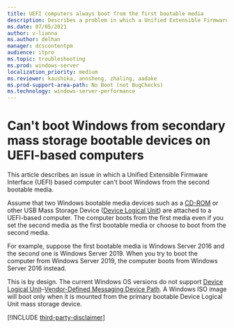 ```yaml
---
title: UEFI computers always boot from the first bootable media
description: Describes a problem in which a Unified Extensible Firmware Interface (UEFI) based computer can't boot Windows from the second bootable media.
ms.date: 07/05/2021
author: v-lianna
ms.author: delhan
manager: dcscontentpm
audience: itpro
ms.topic: troubleshooting
ms.prod: windows-server
localization_priority: medium
ms.reviewer: kaushika, annsheng, zhaling, aadake
ms.prod-support-area-path: No Boot (not BugChecks)
ms.technology: windows-server-performance
---
```

# Can't boot Windows from secondary mass storage bootable devices on UEFI-based computers

This article describes an issue in which a Unified Extensible Firmware Interface (UEFI) based computer can't boot Windows from the second bootable media.

Assume that two Windows bootable media devices such as a [CD-ROM](https://uefi.org/sites/default/files/resources/UEFI_Spec_2_9_2021_03_18.pdf#page=401) or other USB Mass Storage Device ([Device Logical Unit](https://uefi.org/sites/default/files/resources/UEFI_Spec_2_9_2021_03_18.pdf#page=380)) are attached to a UEFI-based computer. The computer boots from the first media even if you set the second media as the first bootable media or choose to boot from the second media.

For example, suppose the first bootable media is Windows Server 2016 and the second one is Windows Server 2019. When you try to boot the computer from Windows Server 2019, the computer boots from Windows Server 2016 instead.

This is by design. The current Windows OS versions do not support [Device Logical Unit](https://uefi.org/sites/default/files/resources/UEFI_Spec_2_9_2021_03_18.pdf#page=380)–[Vendor-Defined Messaging Device Path](https://uefi.org/sites/default/files/resources/UEFI_Spec_2_9_2021_03_18.pdf#page=384). A Windows ISO image will boot only when it is mounted from the primary bootable Device Logical Unit mass storage device.

[!INCLUDE [third-party-disclaimer](../../includes/third-party-disclaimer.md)]
